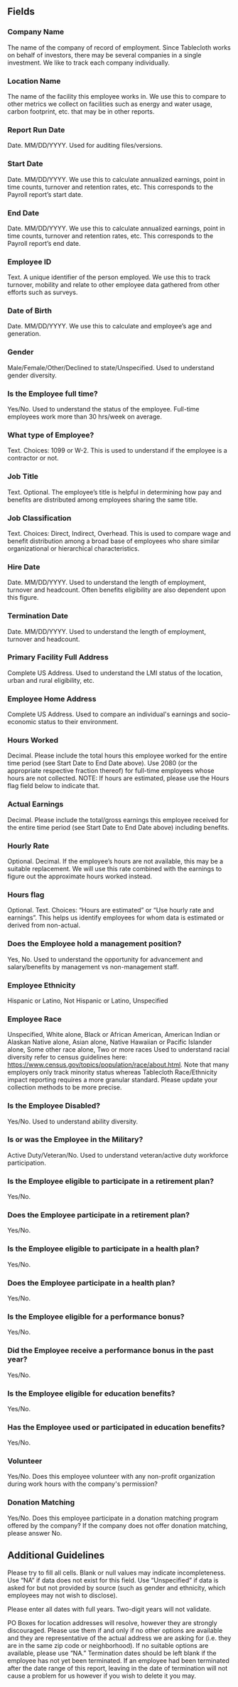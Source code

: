 ## Fields

### Company Name
The name of the company of record of employment. Since Tablecloth works on behalf of investors, there may be several companies in a single investment. We like to track each company individually. 

### Location Name
The name of the facility this employee works in. We use this to compare to other metrics we collect on facilities such as energy and water usage, carbon footprint, etc. that may be in other reports.

### Report Run Date
Date. MM/DD/YYYY. Used for auditing files/versions. 

### Start Date
Date. MM/DD/YYYY. We use this to calculate annualized earnings, point in time counts, turnover and retention rates, etc. This corresponds to the Payroll report’s start date.

### End Date
Date. MM/DD/YYYY. We use this to calculate annualized earnings, point in time counts, turnover and retention rates, etc. This corresponds to the Payroll report’s end date.

### Employee ID
Text. A unique identifier of the person employed. We use this to track turnover, mobility and relate to other employee data gathered from other efforts such as surveys.

### Date of Birth
Date. MM/DD/YYYY. We use this to calculate and employee’s age and generation.

### Gender
Male/Female/Other/Declined to state/Unspecified. Used to understand gender diversity.

### Is the Employee full time?
Yes/No. Used to understand the status of the employee.  Full-time employees work more than 30 hrs/week on average.

### What type of Employee?
Text. Choices: 1099 or W-2. This is used to understand if the employee is a contractor or not.

### Job Title
Text. Optional. The employee’s title is helpful in determining how pay and benefits are distributed among employees sharing the same title.

### Job Classification
Text. Choices: Direct, Indirect, Overhead. This is used to compare wage and benefit distribution among a broad base of employees who share similar organizational or hierarchical characteristics. 

### Hire Date
Date. MM/DD/YYYY. Used to understand the length of employment, turnover and headcount. Often benefits eligibility are also dependent upon this figure. 

### Termination Date
Date. MM/DD/YYYY. Used to understand the length of employment, turnover and headcount. 

### Primary Facility Full Address
Complete US Address. Used to understand the LMI status of the location, urban and rural eligibility, etc. 

### Employee Home Address
Complete US Address. Used to compare an individual's earnings and socio-economic status to their environment.

### Hours Worked
Decimal. Please include the total hours this employee worked for the entire time period (see Start Date to End Date above). Use 2080 (or the appropriate respective fraction thereof) for full-time employees whose hours are not collected. NOTE: If hours are estimated, please use the Hours flag field below to indicate that.

### Actual Earnings
Decimal. Please include the total/gross earnings this employee received for the entire time period (see Start Date to End Date above) including benefits. 

### Hourly Rate 
Optional. Decimal. If the employee’s hours are not available, this may be a suitable replacement. We will use this rate combined with the earnings to figure out the approximate hours worked instead. 

### Hours flag
Optional. Text. Choices: “Hours are estimated” or “Use hourly rate and earnings”. This helps us identify employees for whom data is estimated or derived from non-actual.  

### Does the Employee hold a management position?
Yes, No. Used to understand the opportunity for advancement and salary/benefits by management vs non-management staff.

### Employee Ethnicity
Hispanic or Latino, Not Hispanic or Latino, Unspecified

### Employee Race
Unspecified, White alone, Black or African American, American Indian or Alaskan Native alone, Asian alone, Native Hawaiian or Pacific Islander alone, Some other race alone, Two or more races
Used to understand racial diversity refer to census guidelines here: https://www.census.gov/topics/population/race/about.html. Note that many employers only track minority status whereas Tablecloth Race/Ethnicity impact reporting requires a more granular standard. Please update your collection methods to be more precise. 

### Is the Employee Disabled?
Yes/No. Used to understand ability diversity.

### Is or was the Employee in the Military?
Active Duty/Veteran/No. Used to understand veteran/active duty workforce participation.

### Is the Employee eligible to participate in a retirement plan?
Yes/No.

### Does the Employee participate in a retirement plan?
Yes/No.

### Is the Employee eligible to participate in a health plan?
Yes/No.

### Does the Employee participate in a health plan?
Yes/No.

### Is the Employee eligible for a performance bonus?
Yes/No.

### Did the Employee receive a performance bonus in the past year?
Yes/No.

### Is the Employee eligible for education benefits?
Yes/No.

### Has the Employee used or participated in education benefits?
Yes/No.

### Volunteer
Yes/No. Does this employee volunteer with any non-profit organization during work hours with the company's permission?

### Donation Matching
Yes/No. Does this employee participate in a donation matching program offered by the company? If the company does not offer donation matching, please answer No.

## Additional Guidelines
Please try to fill all cells. Blank or null values may indicate incompleteness. Use “NA” if data does not exist for this field. Use “Unspecified” if data is asked for but not provided by source (such as gender and ethnicity, which employees may not wish to disclose). 

Please enter all dates with full years. Two-digit years will not validate. 

PO Boxes for location addresses will resolve, however they are strongly discouraged. Please use them if and only if no other options are available and they are representative of the actual address we are asking for (i.e. they are in the same zip code or neighborhood). If no suitable options are available, please use “NA.”
Termination dates should be left blank if the employee has not yet been terminated. If an employee had been terminated after the date range of this report, leaving in the date of termination will not cause a problem for us however if you wish to delete it you may. 
